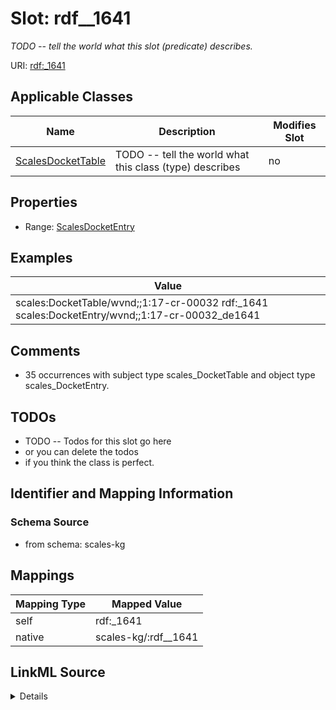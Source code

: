 

# Slot: rdf__1641


_TODO -- tell the world what this slot (predicate) describes._





URI: [rdf:_1641](http://www.w3.org/1999/02/22-rdf-syntax-ns#_1641)



<!-- no inheritance hierarchy -->





## Applicable Classes

| Name | Description | Modifies Slot |
| --- | --- | --- |
| [ScalesDocketTable](../classes/ScalesDocketTable.md) | TODO -- tell the world what this class (type) describes |  no  |







## Properties

* Range: [ScalesDocketEntry](../classes/ScalesDocketEntry.md)






## Examples

| Value |
| --- |
| scales:DocketTable/wvnd;;1:17-cr-00032 rdf:_1641 scales:DocketEntry/wvnd;;1:17-cr-00032_de1641 |

## Comments

* 35 occurrences with subject type scales_DocketTable and object type scales_DocketEntry.

## TODOs

* TODO -- Todos for this slot go here
* or you can delete the todos
* if you think the class is perfect.

## Identifier and Mapping Information







### Schema Source


* from schema: scales-kg




## Mappings

| Mapping Type | Mapped Value |
| ---  | ---  |
| self | rdf:_1641 |
| native | scales-kg/:rdf__1641 |




## LinkML Source

<details>
```yaml
name: rdf__1641
description: TODO -- tell the world what this slot (predicate) describes.
todos:
- TODO -- Todos for this slot go here
- or you can delete the todos
- if you think the class is perfect.
comments:
- 35 occurrences with subject type scales_DocketTable and object type scales_DocketEntry.
examples:
- value: scales:DocketTable/wvnd;;1:17-cr-00032 rdf:_1641 scales:DocketEntry/wvnd;;1:17-cr-00032_de1641
from_schema: scales-kg
rank: 1000
slot_uri: rdf:_1641
alias: rdf__1641
domain_of:
- scales_DocketTable
range: scales_DocketEntry

```
</details>